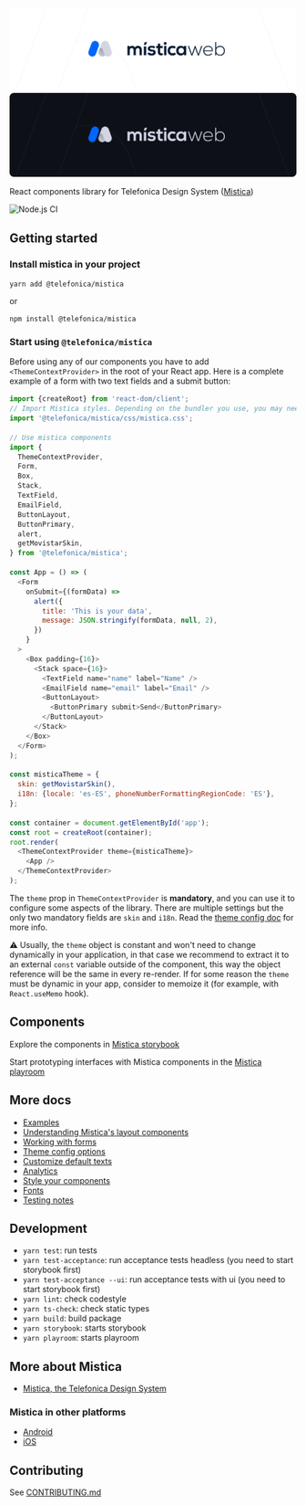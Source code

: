![Mistica for Web](img/mistica-web-light.svg#gh-light-mode-only)
![Mistica for Web](img/mistica-web-dark.svg#gh-dark-mode-only)

React components library for Telefonica Design System ([Mistica](https://github.com/Telefonica/mistica))

![Node.js CI](https://github.com/Telefonica/mistica-web/workflows/Node.js%20CI/badge.svg)

## Getting started

### Install mistica in your project

```terminal
yarn add @telefonica/mistica
```

or

```terminal
npm install @telefonica/mistica
```

### Start using `@telefonica/mistica`

Before using any of our components you have to add `<ThemeContextProvider>` in the root of your React app.
Here is a complete example of a form with two text fields and a submit button:

```javascript
import {createRoot} from 'react-dom/client';
// Import Mistica styles. Depending on the bundler you use, you may need to import it in a different way.
import '@telefonica/mistica/css/mistica.css';

// Use mistica components
import {
  ThemeContextProvider,
  Form,
  Box,
  Stack,
  TextField,
  EmailField,
  ButtonLayout,
  ButtonPrimary,
  alert,
  getMovistarSkin,
} from '@telefonica/mistica';

const App = () => (
  <Form
    onSubmit={(formData) =>
      alert({
        title: 'This is your data',
        message: JSON.stringify(formData, null, 2),
      })
    }
  >
    <Box padding={16}>
      <Stack space={16}>
        <TextField name="name" label="Name" />
        <EmailField name="email" label="Email" />
        <ButtonLayout>
          <ButtonPrimary submit>Send</ButtonPrimary>
        </ButtonLayout>
      </Stack>
    </Box>
  </Form>
);

const misticaTheme = {
  skin: getMovistarSkin(),
  i18n: {locale: 'es-ES', phoneNumberFormattingRegionCode: 'ES'},
};

const container = document.getElementById('app');
const root = createRoot(container);
root.render(
  <ThemeContextProvider theme={misticaTheme}>
    <App />
  </ThemeContextProvider>
);
```

The `theme` prop in `ThemeContextProvider` is **mandatory**, and you can use it to configure some aspects of
the library. There are multiple settings but the only two mandatory fields are `skin` and `i18n`. Read the
[theme config doc](https://github.com/Telefonica/mistica-web/blob/master/doc/theme-config.md) for more info.

:warning: Usually, the `theme` object is constant and won't need to change dynamically in your application, in
that case we recommend to extract it to an external `const` variable outside of the component, this way the
object reference will be the same in every re-render. If for some reason the `theme` must be dynamic in your
app, consider to memoize it (for example, with `React.useMemo` hook).

## Components

Explore the components in [Mistica storybook](https://mistica-web.vercel.app)

Start prototyping interfaces with Mistica components in the
[Mistica playroom](https://mistica-web.vercel.app/playroom)

## More docs

- [Examples](https://github.com/Telefonica/mistica-web/tree/master/examples)
- [Understanding Mistica's layout components](https://github.com/Telefonica/mistica-web/blob/master/doc/layout.md)
- [Working with forms](https://github.com/Telefonica/mistica-web/blob/master/doc/forms.md)
- [Theme config options](https://github.com/Telefonica/mistica-web/blob/master/doc/theme-config.md)
- [Customize default texts](https://github.com/Telefonica/mistica-web/blob/master/doc/texts.md)
- [Analytics](https://github.com/Telefonica/mistica-web/blob/master/doc/analytics.md)
- [Style your components](https://github.com/Telefonica/mistica-web/blob/master/doc/styles.md)
- [Fonts](https://github.com/Telefonica/mistica-web/blob/master/doc/fonts.md)
- [Testing notes](https://github.com/Telefonica/mistica-web/blob/master/doc/testing.md)

## Development

- `yarn test`: run tests
- `yarn test-acceptance`: run acceptance tests headless (you need to start storybook first)
- `yarn test-acceptance --ui`: run acceptance tests with ui (you need to start storybook first)
- `yarn lint`: check codestyle
- `yarn ts-check`: check static types
- `yarn build`: build package
- `yarn storybook`: starts storybook
- `yarn playroom`: starts playroom

## More about Mistica

- [Mistica, the Telefonica Design System](https://github.com/Telefonica/mistica)

### Mistica in other platforms

- [Android](https://github.com/Telefonica/mistica-android)
- [iOS](https://github.com/Telefonica/mistica-ios)

## Contributing

See [CONTRIBUTING.md](https://github.com/Telefonica/mistica-web/blob/master/CONTRIBUTING.md)
